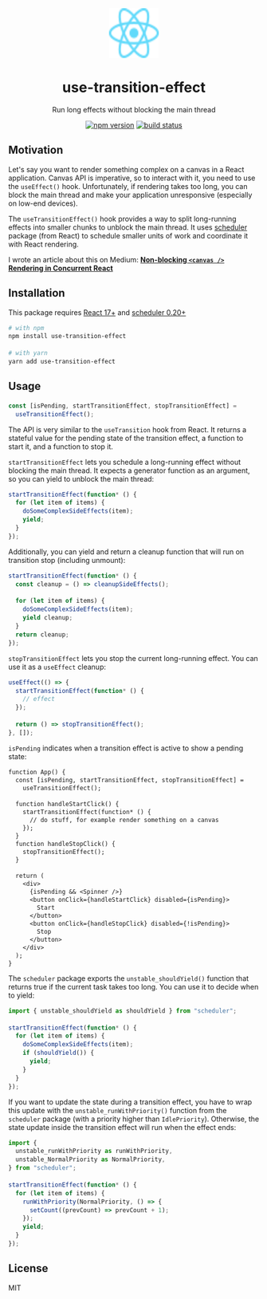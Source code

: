 <div align="center">

<img width="100" height="100" src="media/react-logo.svg" alt="React logo">

<h1>use-transition-effect</h1>
<p>Run long effects without blocking the main thread</p>

[![npm version](https://img.shields.io/npm/v/use-transition-effect.svg)](https://www.npmjs.com/package/use-transition-effect)
[![build status](https://github.com/piotr-oles/use-transition-effect/workflows/CI/badge.svg?branch=main&event=push)](https://github.com/piotr-oles/use-transition-effect/actions?query=branch%3Amain+event%3Apush)

</div>

## Motivation

Let's say you want to render something complex on a canvas in a React application.
Canvas API is imperative, so to interact with it, you need to use the `useEffect()` hook.
Unfortunately, if rendering takes too long, you can block the main thread and make your
application unresponsive (especially on low-end devices).

The `useTransitionEffect()` hook provides a way to split long-running effects into smaller chunks
to unblock the main thread. It uses [scheduler](https://www.npmjs.com/package/scheduler) package (from React)
to schedule smaller units of work and coordinate it with React rendering.

I wrote an article about this on Medium: **[Non-blocking `<canvas />` Rendering in Concurrent React](https://levelup.gitconnected.com/non-blocking-canvas-rendering-with-concurrent-react-f46032b03efa)**

## Installation

This package requires [React 17+](https://www.npmjs.com/package/react) and [scheduler 0.20+](https://www.npmjs.com/package/scheduler)

```sh
# with npm
npm install use-transition-effect

# with yarn
yarn add use-transition-effect
```

## Usage

```typescript
const [isPending, startTransitionEffect, stopTransitionEffect] =
  useTransitionEffect();
```

The API is very similar to the `useTransition` hook from React.
It returns a stateful value for the pending state of the transition effect, a function to start it, and a function to stop it.

`startTransitionEffect` lets you schedule a long-running effect without blocking the main thread. It expects a generator
function as an argument, so you can yield to unblock the main thread:

```typescript
startTransitionEffect(function* () {
  for (let item of items) {
    doSomeComplexSideEffects(item);
    yield;
  }
});
```

Additionally, you can yield and return a cleanup function that will run on transition stop (including unmount):

```typescript
startTransitionEffect(function* () {
  const cleanup = () => cleanupSideEffects();

  for (let item of items) {
    doSomeComplexSideEffects(item);
    yield cleanup;
  }
  return cleanup;
});
```

`stopTransitionEffect` lets you stop the current long-running effect. You can use it as a `useEffect` cleanup:

```typescript
useEffect(() => {
  startTransitionEffect(function* () {
    // effect
  });

  return () => stopTransitionEffect();
}, []);
```

`isPending` indicates when a transition effect is active to show a pending state:

```tsx
function App() {
  const [isPending, startTransitionEffect, stopTransitionEffect] =
    useTransitionEffect();

  function handleStartClick() {
    startTransitionEffect(function* () {
      // do stuff, for example render something on a canvas
    });
  }
  function handleStopClick() {
    stopTransitionEffect();
  }

  return (
    <div>
      {isPending && <Spinner />}
      <button onClick={handleStartClick} disabled={isPending}>
        Start
      </button>
      <button onClick={handleStopClick} disabled={!isPending}>
        Stop
      </button>
    </div>
  );
}
```

The `scheduler` package exports the `unstable_shouldYield()` function that returns true if the current task takes too long.
You can use it to decide when to yield:

```typescript
import { unstable_shouldYield as shouldYield } from "scheduler";

startTransitionEffect(function* () {
  for (let item of items) {
    doSomeComplexSideEffects(item);
    if (shouldYield()) {
      yield;
    }
  }
});
```

If you want to update the state during a transition effect, you have to wrap this update with the `unstable_runWithPriority()` function
from the `scheduler` package (with a priority higher than `IdlePriority`). Otherwise, the state update inside the transition effect will run when the effect ends:

```typescript
import {
  unstable_runWithPriority as runWithPriority,
  unstable_NormalPriority as NormalPriority,
} from "scheduler";

startTransitionEffect(function* () {
  for (let item of items) {
    runWithPriority(NormalPriority, () => {
      setCount((prevCount) => prevCount + 1);
    });
    yield;
  }
});
```

## License

MIT
